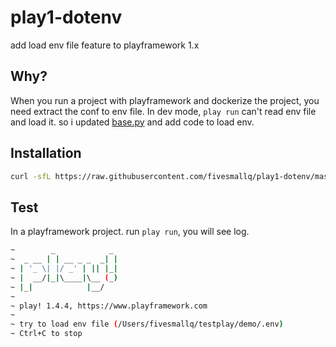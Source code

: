 # play1-dotenv
add load env file feature to playframework 1.x

## Why?
When you run a project with playframework and dockerize the project, you need extract the conf to env file. In dev mode, `play run` can't read env file and load it. so i updated [base.py](https://github.com/fivesmallq/play1-dotenv/commit/237fa65653c0f2ac3c2fa086149394d515a9a632#diff-193975138db3c5c6cac0e6ebdc82fe24) and add code to load env.


## Installation

```sh
curl -sfL https://raw.githubusercontent.com/fivesmallq/play1-dotenv/master/install.sh | sh -
```

## Test
In a playframework project. run `play run`, you will see log.

```sh
~        _            _
~  _ __ | | __ _ _  _| |
~ | '_ \| |/ _' | || |_|
~ |  __/|_|\____|\__ (_)
~ |_|            |__/
~
~ play! 1.4.4, https://www.playframework.com
~
~ try to load env file (/Users/fivesmallq/testplay/demo/.env)
~ Ctrl+C to stop
```



